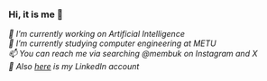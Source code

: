 ### Hi, it is me 👋
*🔭 I’m currently working on Artificial Intelligence*  
*🌱 I’m currently studying computer engineering at METU*  
*📫 You can reach me via searching @membuk on Instagram and X*  
*💬 Also [here](https://www.linkedin.com/in/mehmet-keke%C3%A7) is my LinkedIn account*

<!--
**membuk/membuk** is a ✨ _special_ ✨ repository because its `README.md` (this file) appears on your GitHub profile.

Here are some ideas to get you started:

- 🔭 I’m currently working on ...
- 🌱 I’m currently learning ...
- 👯 I’m looking to collaborate on ...
- 🤔 I’m looking for help with ...
- 💬 Ask me about ...
- 📫 How to reach me: ...
- 😄 Pronouns: ...
- ⚡ Fun fact: ...
-->
